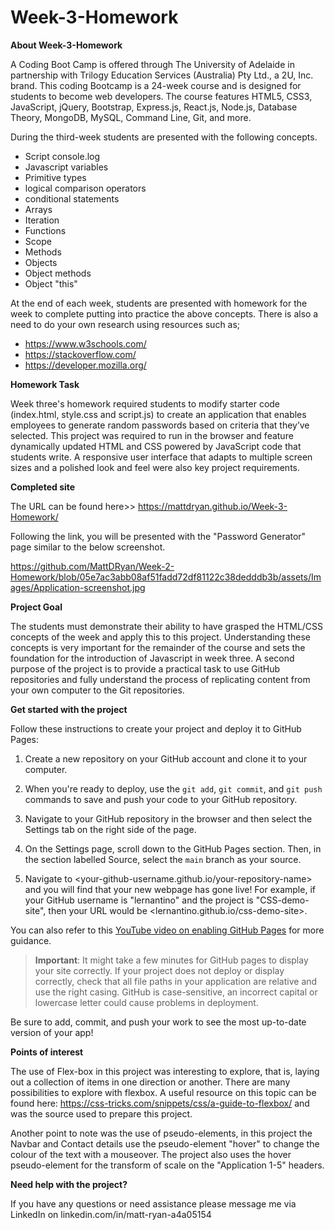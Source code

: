 # Week-3-Homework

**About Week-3-Homework**

A Coding Boot Camp is offered through The University of Adelaide in partnership with Trilogy Education Services (Australia) Pty Ltd., a 2U, Inc. brand. This coding Bootcamp is a 24-week course and is designed for students to become web developers. The course features HTML5, CSS3, JavaScript, jQuery, Bootstrap, Express.js, React.js, Node.js, Database Theory, MongoDB, MySQL, Command Line, Git, and more.

During the third-week students are presented with the following concepts.

- Script console.log
- Javascript variables
- Primitive types
- logical comparison operators
- conditional statements
- Arrays
- Iteration
- Functions
- Scope
- Methods
- Objects
- Object methods
- Object "this"

At the end of each week, students are presented with homework for the week to complete putting into practice the above concepts. There is also a need to do your own research using resources such as;

- https://www.w3schools.com/ 
- https://stackoverflow.com/
- https://developer.mozilla.org/

**Homework Task**

Week three's homework required students to modify starter code (index.html, style.css and script.js) to create an application that enables employees to generate random passwords based on criteria that they’ve selected. This project was required to run in the browser and feature dynamically updated HTML and CSS powered by JavaScript code that students write. A responsive user interface that adapts to multiple screen sizes and a polished look and feel were also key project requirements.


**Completed site**

The URL can be found here>> https://mattdryan.github.io/Week-3-Homework/

Following the link, you will be presented with the "Password Generator" page similar to the below screenshot.

https://github.com/MattDRyan/Week-2-Homework/blob/05e7ac3abb08af51fadd72df81122c38dedddb3b/assets/Images/Application-screenshot.jpg

**Project Goal**

The students must demonstrate their ability to have grasped the HTML/CSS concepts of the week and apply this to this project. Understanding these concepts is very important for the remainder of the course and sets the foundation for the introduction of Javascript in week three. A second purpose of the project is to provide a practical task to use GitHub repositories and fully understand the process of replicating content from your own computer to the Git repositories. 

**Get started with the project**

Follow these instructions to create your project and deploy it to GitHub Pages:

1. Create a new repository on your GitHub account and clone it to your computer.

2. When you're ready to deploy, use the `git add`, `git commit`, and `git push` commands to save and push your code to your GitHub repository.

3. Navigate to your GitHub repository in the browser and then select the Settings tab on the right side of the page.

4. On the Settings page, scroll down to the GitHub Pages section. Then, in the section labelled Source, select the `main` branch as your source.

5. Navigate to <your-github-username.github.io/your-repository-name> and you will find that your new webpage has gone live! For example, if your GitHub username is "lernantino" and the project is "CSS-demo-site", then your URL would be <lernantino.github.io/css-demo-site>.

You can also refer to this [YouTube video on enabling GitHub Pages](https://youtu.be/P4Mu1t5rIXg) for more guidance.

> **Important**: It might take a few minutes for GitHub pages to display your site correctly. If your project does not deploy or display correctly, check that all file paths in your application are relative and use the right casing. GitHub is case-sensitive, an incorrect capital or lowercase letter could cause problems in deployment.

Be sure to add, commit, and push your work to see the most up-to-date version of your app!

**Points of interest**

The use of Flex-box in this project was interesting to explore, that is, laying out a collection of items in one direction or another. There are many possibilities to explore with flexbox. A useful resource on this topic can be found here: https://css-tricks.com/snippets/css/a-guide-to-flexbox/ and was the source used to prepare this project.

Another point to note was the use of pseudo-elements, in this project the Navbar and Contact details use the pseudo-element "hover" to change the colour of the text with a mouseover. The project also uses the hover pseudo-element for the transform of scale on the "Application 1-5" headers.


**Need help with the project?**

If you have any questions or need assistance please message me via LinkedIn on linkedin.com/in/matt-ryan-a4a05154
